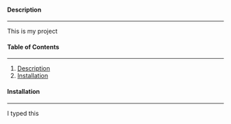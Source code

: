 #### **Description**
---
This is my project
#### **Table of Contents**
---
1. [Description](#Description)
1. [Installation](#Installation)
#### **Installation**
---
I typed this
